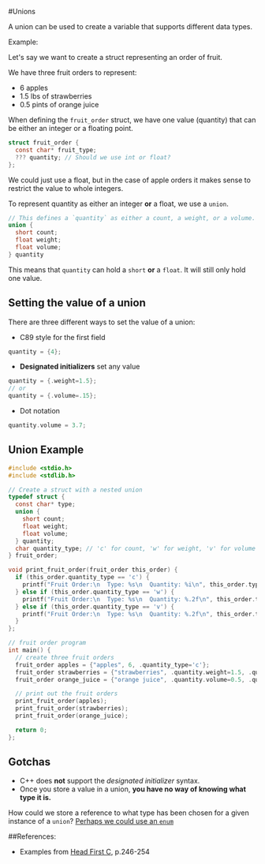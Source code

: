 #Unions

A union can be used to create a variable that supports different data types.

Example:

Let's say we want to create a struct representing an order of fruit.

We have three fruit orders to represent:
 - 6 apples
 - 1.5 lbs of strawberries
 - 0.5 pints of orange juice

When defining the `fruit_order` struct, we have one value (quantity) that can
be either an integer or a floating point.

```c
struct fruit_order {
  const char* fruit_type;
  ??? quantity; // Should we use int or float?
};
```

We could just use a float, but in the case of apple orders it makes sense to
restrict the value to whole integers.

To represent quantity as either an integer **or** a float, we use a `union`.

```c
// This defines a `quantity` as either a count, a weight, or a volume.
union {
  short count;
  float weight;
  float volume;
} quantity
```

This means that `quantity` can hold a `short` **or** a `float`. It will
still only hold one value.

## Setting the value of a union
There are three different ways to set the value of a union:

 * C89 style for the first field
```c
quantity = {4};
```
 * **Designated initializers** set any value
```c
quantity = {.weight=1.5};
// or
quantity = {.volume=.15};
```
 * Dot notation
```c
quantity.volume = 3.7;
```

## Union Example
```c
#include <stdio.h>
#include <stdlib.h>

// Create a struct with a nested union
typedef struct {
  const char* type;
  union {
    short count;
    float weight;
    float volume;
  } quantity;
  char quantity_type; // 'c' for count, 'w' for weight, 'v' for volume
} fruit_order;

void print_fruit_order(fruit_order this_order) {
  if (this_order.quantity_type == 'c') {
    printf("Fruit Order:\n  Type: %s\n  Quantity: %i\n", this_order.type, this_order.quantity.count);
  } else if (this_order.quantity_type == 'w') {
    printf("Fruit Order:\n  Type: %s\n  Quantity: %.2f\n", this_order.type, this_order.quantity.weight);
  } else if (this_order.quantity_type == 'v') {
    printf("Fruit Order:\n  Type: %s\n  Quantity: %.2f\n", this_order.type, this_order.quantity.volume);
  }
};

// fruit order program
int main() {
  // create three fruit orders
  fruit_order apples = {"apples", 6, .quantity_type='c'};
  fruit_order strawberries = {"strawberries", .quantity.weight=1.5, .quantity_type='w'};
  fruit_order orange_juice = {"orange juice", .quantity.volume=0.5, .quantity_type='v'};

  // print out the fruit orders
  print_fruit_order(apples);
  print_fruit_order(strawberries);
  print_fruit_order(orange_juice);

  return 0;
};
```

## Gotchas
 - C++ does **not** support the *designated initializer* syntax.
 - Once you store a value in a union, **you have no way of knowing what type it is.**

How could we store a reference to what type has been chosen for a given
instance of a `union`? [Perhaps we could use an `enum`][enum-notes]

##References:
 - Examples from [Head First C][head-first-c-book], p.246-254

[head-first-c-book]: http://www.amazon.com/Head-First-C-David-Griffiths/dp/1449399916
[enum-notes]: enums.md
